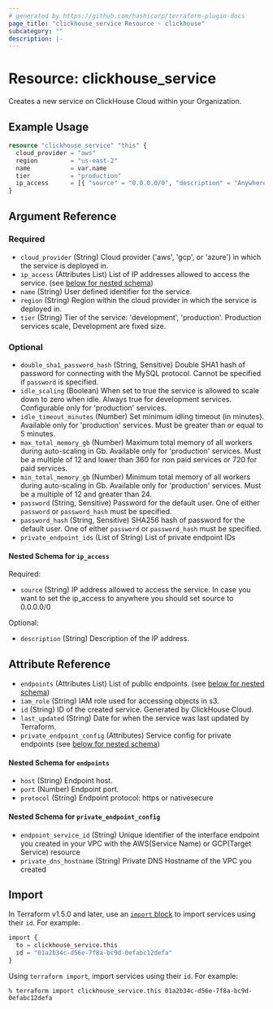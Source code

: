 ```yaml
---
# generated by https://github.com/hashicorp/terraform-plugin-docs
page_title: "clickhouse_service Resource - clickhouse"
subcategory: ""
description: |-
---
```


# Resource: clickhouse_service

Creates a new service on ClickHouse Cloud within your Organization.


## Example Usage

```terraform
resource "clickhouse_service" "this" {
  cloud_provider = "aws"
  region         = "us-east-2"
  name           = var.name
  tier           = "production"
  ip_access      = [{ "source" = "0.0.0.0/0", "description" = "Anywhere access" }]
}
```


<!-- schema generated by tfplugindocs -->
## Argument Reference

### Required

- `cloud_provider` (String) Cloud provider ('aws', 'gcp', or 'azure') in which the service is deployed in.
- `ip_access` (Attributes List) List of IP addresses allowed to access the service. (see [below for nested schema](#nestedatt--ip_access))
- `name` (String) User defined identifier for the service.
- `region` (String) Region within the cloud provider in which the service is deployed in.
- `tier` (String) Tier of the service: 'development', 'production'. Production services scale, Development are fixed size.

### Optional

- `double_sha1_password_hash` (String, Sensitive) Double SHA1 hash of password for connecting with the MySQL protocol. Cannot be specified if `password` is specified.
- `idle_scaling` (Boolean) When set to true the service is allowed to scale down to zero when idle. Always true for development services. Configurable only for 'production' services.
- `idle_timeout_minutes` (Number) Set minimum idling timeout (in minutes). Available only for 'production' services. Must be greater than or equal to 5 minutes.
- `max_total_memory_gb` (Number) Maximum total memory of all workers during auto-scaling in Gb. Available only for 'production' services. Must be a multiple of 12 and lower than 360 for non paid services or 720 for paid services.
- `min_total_memory_gb` (Number) Minimum total memory of all workers during auto-scaling in Gb. Available only for 'production' services. Must be a multiple of 12 and greater than 24.
- `password` (String, Sensitive) Password for the default user. One of either `password` or `password_hash` must be specified.
- `password_hash` (String, Sensitive) SHA256 hash of password for the default user. One of either `password` or `password_hash` must be specified.
- `private_endpoint_ids` (List of String) List of private endpoint IDs

<a id="nestedatt--ip_access"></a>

#### Nested Schema for `ip_access`

Required:
- `source` (String) IP address allowed to access the service. In case you want to set the ip_access to anywhere you should set source to 0.0.0.0/0

Optional:
- `description` (String) Description of the IP address.


## Attribute Reference

- `endpoints` (Attributes List) List of public endpoints. (see [below for nested schema](#nestedatt--endpoints))
- `iam_role` (String) IAM role used for accessing objects in s3.
- `id` (String) ID of the created service. Generated by ClickHouse Cloud.
- `last_updated` (String) Date for when the service was last updated by Terraform.
- `private_endpoint_config` (Attributes) Service config for private endpoints (see [below for nested schema](#nestedatt--private_endpoint_config))

<a id="nestedatt--endpoints"></a>

#### Nested Schema for `endpoints`

- `host` (String) Endpoint host.
- `port` (Number) Endpoint port.
- `protocol` (String) Endpoint protocol: https or nativesecure

<a id="nestedatt--private_endpoint_config"></a>

#### Nested Schema for `private_endpoint_config`

- `endpoint_service_id` (String) Unique identifier of the interface endpoint you created in your VPC with the AWS(Service Name) or GCP(Target Service) resource
- `private_dns_hostname` (String) Private DNS Hostname of the VPC you created


## Import

In Terraform v1.5.0 and later, use an [`import` block](https://developer.hashicorp.com/terraform/language/import) to import services using their `id`. For example:

```terraform
import {
  to = clickhouse_service.this
  id = "01a2b34c-d56e-7f8a-bc9d-0efabc12defa"
}
```

Using `terraform import`, import services using their `id`. For example:

```console
% terraform import clickhouse_service.this 01a2b34c-d56e-7f8a-bc9d-0efabc12defa
```